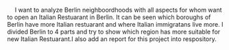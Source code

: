 &emsp;  I want to analyze Berlin neighboordhoods with all aspects for whom want to open an Italian Restuarant in Berlin.
It can be seen which boroughs of Berlin have more Italian restuarant and where Italian immigratans live more. I divided Berlin to 4 parts and try to show which region has more suitable for new Italian Restuarant.I also add an report for this project into respository.
